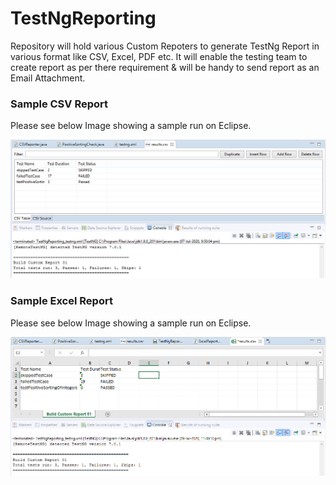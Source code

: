# TestNgReporting
Repository will hold various Custom Repoters to generate TestNg Report in various format like CSV, Excel, PDF etc. It will enable the testing team to create report as per there requirement &amp; will be handy to send report as an Email Attachment.

### Sample CSV Report
Please see below Image showing a sample run on Eclipse.

![CSV](./mdImages/CustomReportingCapture.PNG)

### Sample Excel Report
Please see below Image showing a sample run on Eclipse.

![Excel](./mdImages/CaptureReportingExcelFormat.PNG)
